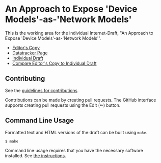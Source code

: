 # An Approach to Expose 'Device Models'-as-'Network Models'

This is the working area for the individual Internet-Draft, "An Approach to Expose 'Device Models'-as-'Network Models'".

* [Editor's Copy](https://vlopezalvarez.github.io/draft-ovmd-netmod-dmanm/#go.draft-ovmd-netmod-dmanm.html)
* [Datatracker Page](https://datatracker.ietf.org/doc/draft-ovmd-netmod-dmanm)
* [Individual Draft](https://datatracker.ietf.org/doc/html/draft-ovmd-netmod-dmanm)
* [Compare Editor's Copy to Individual Draft](https://vlopezalvarez.github.io/draft-ovmd-netmod-dmanm/#go.draft-ovmd-netmod.diff)


## Contributing

See the
[guidelines for contributions](https://github.com/vlopezalvarez/draft-ovmd-netmod/blob/main/CONTRIBUTING.md).

Contributions can be made by creating pull requests.
The GitHub interface supports creating pull requests using the Edit (✏) button.


## Command Line Usage

Formatted text and HTML versions of the draft can be built using `make`.

```sh
$ make
```

Command line usage requires that you have the necessary software installed.  See
[the instructions](https://github.com/martinthomson/i-d-template/blob/main/doc/SETUP.md).

